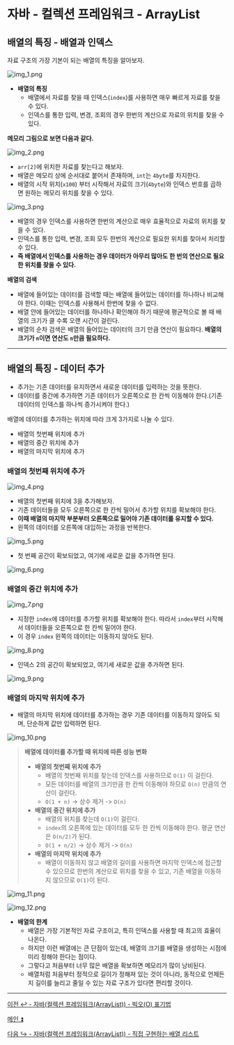 # 자바 - 컬렉션 프레임워크 - ArrayList

## 배열의 특징 - 배열과 인덱스

자료 구조의 가장 기본이 되는 배열의 특징을 알아보자.

![img_1.png](image/img_1.png)

- **배열의 특징**
  - 배열에서 자료를 찾을 때 인덱스(`index`)를 사용하면 매우 빠르게 자료를 찾을 수 있다.
  - 인덱스를 통한 입력, 변경, 조회의 경우 한번의 계산으로 자료의 위치를 찾을 수 있다.

**메모리 그림으로 보면 다음과 같다.**

![img_2.png](image/img_2.png)

- `arr[2]`에 위치한 자료를 찾는다고 해보자.
- 배열은 메모리 상에 순서대로 붙어서 존재하며, `int`는 `4byte`를 차지한다.
- 배열의 시작 위치(`x100`) 부터 시작해서 자료의 크기(`4byte`)와 인덱스 번호를 곱하면 원하는 메모리 위치를 찾을 수 있다.

![img_3.png](image/img_3.png)

- 배열의 경우 인덱스를 사용하면 한번의 계산으로 매우 효율적으로 자료의 위치를 찾을 수 있다.
- 인덱스를 통한 입력, 변경, 조회 모두 한번의 계산으로 필요한 위치를 찾아서 처리할 수 있다.
- **즉 배열에서 인덱스를 사용하는 경우 데이터가 아무리 많아도 한 번의 연산으로 필요한 위치를 찾을 수 있다.**

**배열의 검색**
- 배열에 들어있는 데이터를 검색할 때는 배열에 들어있는 데이터를 하나하나 비교해야 한다. 이때는 인덱스를 사용해서 한번에 찾을 수 없다.
- 배열 안에 들어있는 데이터를 하나하나 확인해야 하기 때문에 평균적으로 볼 때 배열의 크기가 클 수록 오랜 시간이 걸린다.
- 배열의 순차 검색은 배열의 들어있는 데이터의 크기 만큼 연산이 필요하다. **배열의 크기가 `n`이면 연산도 `n`만큼 필요하다.**

---

## 배열의 특징 - 데이터 추가

- 추가는 기존 데이터를 유지하면서 새로운 데이터를 입력하는 것을 뜻한다.
- 데이터를 중간에 추가하면 기존 데이터가 오른쪽으로 한 칸씩 이동해야 한다.(기존 데이터의 인덱스를 하나씩 증가시켜야 한다.)

배열에 데이터를 추가하는 위치에 따라 크게 3가지로 나눌 수 있다.
- 배열의 첫번째 위치에 추가
- 배열의 중간 위치에 추가
- 배열의 마지막 위치에 추가

### 배열의 첫번째 위치에 추가

![img_4.png](image/img_4.png)

- 배열의 첫번째 위치에 3을 추가해보자.
- 기존 데이터들을 모두 오른쪽으로 한 칸씩 밀어서 추가할 위치를 확보해야 한다.
- **이때 배열의 마지막 부분부터 오른쪽으로 밀어야 기존 데이터를 유지할 수 있다.**
- 왼쪽의 데이터를 오른쪽에 대입하는 과정을 반복한다.

![img_5.png](image/img_5.png)

- 첫 번째 공간이 확보되었고, 여기에 새로운 값을 추가하면 된다.

![img_6.png](image/img_6.png)

### 배열의 중간 위치에 추가

![img_7.png](image/img_7.png)

- 지정한 `index`에 데이터를 추가할 위치를 확보해야 한다. 따라서 `index`부터 시작해서 데이터들을 오른쪽으로 한 칸씩 밀어야 한다.
- 이 경우 `index` 왼쪽의 데이터는 이동하지 않아도 된다.

![img_8.png](image/img_8.png)

- 인덱스 2의 공간이 확보되었고, 여기세 새로운 값을 추가하면 된다.

![img_9.png](image/img_9.png)

### 배열의 마지막 위치에 추가

- 배열의 마지막 위치에 데이터를 추가하는 경우 기존 데이터를 이동하지 않아도 되며, 단순하게 값만 입력하면 된다.

![img_10.png](image/img_10.png)

> **배열에 데이터를 추가할 때 위치에 따른 성능 변화**
> 
> - **배열의 첫번째 위치에 추가**
>   - 배열의 첫번째 위치를 찾는데 인덱스를 사용하므로 `O(1)` 이 걸린다.
>   - 모든 데이터를 배열의 크기만큼 한 칸씩 이동해야 하므로 `O(n)` 만큼의 연산이 걸린다.
>   - `O(1 + n)` -> 상수 제거 -> `O(n)`
> - **배열의 중간 위치에 추가**
>   - 배열의 위치를 찾는데 `O(1)`이 걸린다.
>   - `index`의 오른쪽에 있는 데이터를 모두 한 칸씩 이동해야 한다. 평균 연산은 `O(n/2)`가 된다.
>   - `O(1 + n/2)` -> 상수 제거 -> `O(n)`
> - **배열의 마지막 위치에 추가**
>   - 배열이 이동하지 않고 배열의 길이를 사용하면 마지막 인덱스에 접근할 수 있으므로 한번의 계산으로 위치를 찾을 수 있고, 기존 배열을 이동하지 않으므로 `O(1)`이 된다.

![img_11.png](image/img_11.png)

![img_12.png](image/img_12.png)

- **배열의 한계**
  - 배열은 가장 기본적인 자료 구조이고, 특히 인덱스를 사용할 때 최고의 효율이 나온다.
  - 하지만 이런 배열에는 큰 단점이 있는데, 배열의 크기를 배열을 생성하는 시점에 미리 정해야 한다는 점이다.
  - 그렇다고 처음부터 너무 많은 배열을 확보하면 메모리가 많이 낭비된다.
  - 배열처럼 처음부터 정적으로 길이가 정해져 있는 것이 아니라, 동적으로 언제든지 길이를 늘리고 줄일 수 있는 자료 구조가 있다면 편리할 것이다.


---

[이전 ↩️ - 자바(컬렉션 프레임워크(ArrayList)) - 빅오(O) 표기법]()

[메인 ⏫](https://github.com/genesis12345678/TIL/blob/main/Java/mid_2/Main.md)

[다음 ↪️ - 자바(컬렉션 프레임워크(ArrayList)) - 직접 구현하는 배열 리스트]()
